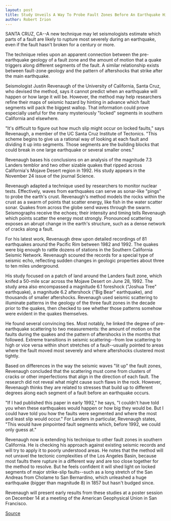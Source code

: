 ```yaml
---
layout: post
title: Study Unveils A Way To Probe Fault Zones Before An Earthquake Hits
author: Robert Irion
---
```


SANTA CRUZ, CA--A new technique may let seismologists estimate  which parts of a fault are likely to rupture most severely during an  earthquake, even if the fault hasn't broken for a century or more.

The technique relies upon an apparent connection between the  pre-earthquake geology of a fault zone and the amount of motion  that a quake triggers along different segments of the fault. A  similar relationship exists between fault-zone geology and the  pattern of aftershocks that strike after the main earthquake.

Seismologist Justin Revenaugh of the University of California,  Santa Cruz, who devised the method, says it cannot predict when an  earthquake will happen or how large it will be. However, the method  may help researchers refine their maps of seismic hazard by hinting  in advance which fault segments will pack the biggest wallop. That  information could prove especially useful for the many mysteriously  "locked" segments in southern California and elsewhere.

"It's difficult to figure out how much slip might occur on  locked faults," says Revenaugh, a member of the UC Santa Cruz  Institute of Tectonics. "This scheme begins to give us a rational way  of looking at each fault and dividing it up into segments. Those  segments are the building blocks that could break in one large  earthquake or several smaller ones."

Revenaugh bases his conclusions on an analysis of the  magnitude 7.3 Landers temblor and two other sizable quakes that  ripped across California's Mojave Desert region in 1992. His study  appears in the November 24 issue of the journal Science.

Revenaugh adapted a technique used by researchers to monitor  nuclear tests. Effectively, waves from earthquakes can serve as  sonar-like "pings" to probe the earth's crust. Revenaugh's method  models the rocks within the crust as a swarm of points that scatter  energy, like fish in the water scatter sonar. Quakes from across the  globe send waves through the swarm. Seismographs receive the  echoes; their intensity and timing tells Revenaugh which points  scatter the energy most strongly. Pronounced scattering exposes an  abrupt change in the earth's structure, such as a dense network of  cracks along a fault.

For his latest work, Revenaugh drew upon detailed recordings  of 81 earthquakes around the Pacific Rim between 1982 and 1992.  The quakes were big enough to rattle dozens of stations in the  Southern California Seismic Network. Revenaugh scoured the records  for a special type of seismic echo, reflecting sudden changes in  geologic properties about three to ten miles underground.

His study focused on a patch of land around the Landers fault  zone, which knifed a 50-mile scar across the Mojave Desert on June  28, 1992. The study area also encompassed a magnitude 6.1  foreshock ("Joshua Tree" earthquake), a magnitude 6.2 aftershock  ("Big Bear" earthquake), and thousands of smaller aftershocks.  Revenaugh used seismic scattering to illuminate patterns in the  geology of the three fault zones in the decade prior to the quakes,  then checked to see whether those patterns somehow were evident  in the quakes themselves.

He found several convincing ties. Most notably, he linked the  degree of pre-earthquake scattering to two measurements: the  amount of motion on the faults during the quakes and the pattern of  aftershocks in the months that followed. Extreme transitions in  seismic scattering--from low scattering to high or vice versa  within short stretches of a fault--usually pointed to areas where  the fault moved most severely and where aftershocks clustered  most tightly.

Based on differences in the way the seismic waves "lit up" the  fault zones, Revenaugh concluded that the scattering must come  from clusters of cracks or other imperfections that align in the  direction of each fault. The research did not reveal what might cause  such flaws in the rock. However, Revenaugh thinks they are related  to stresses that build up to different degrees along each segment of  a fault before an earthquake occurs.

"If I had published this paper in early 1992," he says, "I  couldn't have told you when these earthquakes would happen or how  big they would be. But I could have told you how the faults were  segmented and where the most and least slip would occur." For  Landers in particular, Revenaugh states, "This would have pinpointed  fault segments which, before 1992, we could only guess at."

Revenaugh now is extending his technique to other fault zones  in southern California. He is checking his approach against existing  seismic records and will try to apply it to poorly understood areas.  He notes that the method will not unravel the tectonic complexities  of the Los Angeles Basin, because most faults there rupture in a  different way and are too close together for the method to resolve.  But he feels confident it will shed light on locked segments of major  strike-slip faults--such as a long stretch of the San Andreas from  Cholame to San Bernardino, which unleashed a huge earthquake  (bigger than magnitude 8) in 1857 but hasn't budged since.

Revenaugh will present early results from these studies at a  poster session on December 14 at a meeting of the American  Geophysical Union in San Francisco.

[Source](http://www1.ucsc.edu/news_events/press_releases/archive/95-96/11-95/112395-Study_unveils_new_w.html "Permalink to 112395-Study_unveils_new_w")
